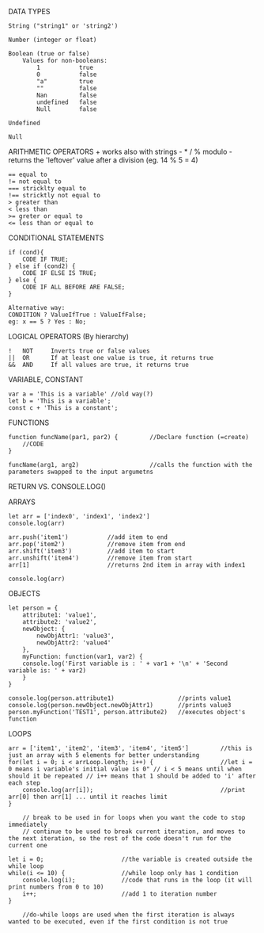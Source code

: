 DATA TYPES

    String ("string1" or 'string2')

    Number (integer or float)
    
    Boolean (true or false)
        Values for non-booleans:
            1           true
            0           false
            "a"         true
            ""          false
            Nan         false
            undefined   false
            Null        false

    Undefined
    
    Null

ARITHMETIC OPERATORS
    +   works also with strings
    -
    *
    /
    %   modulo - returns the 'leftover' value after a division (eg. 14 % 5 = 4)

    == equal to
    != not equal to
    === stricklty equal to
    !== stricktly not equal to
    > greater than
    < less than
    >= greter or equal to
    <= less than or equal to

CONDITIONAL STATEMENTS

    if (cond){
        CODE IF TRUE;
    } else if (cond2) {
        CODE IF ELSE IS TRUE;
    } else {
        CODE IF ALL BEFORE ARE FALSE;
    }

    Alternative way:
    CONDITION ? ValueIfTrue : ValueIfFalse;
    eg: x == 5 ? Yes : No;

LOGICAL OPERATORS (By hierarchy)

    !   NOT     Inverts true or false values
    ||  OR      If at least one value is true, it returns true
    &&  AND     If all values are true, it returns true

VARIABLE, CONSTANT

    var a = 'This is a variable' //old way(?)
    let b = 'This is a variable';
    const c + 'This is a constant';

FUNCTIONS


    function funcName(par1, par2) {         //Declare function (=create)
        //CODE
    }

    funcName(arg1, arg2)                    //calls the function with the parameters swapped to the input argumetns

RETURN VS. CONSOLE.LOG()

ARRAYS

    let arr = ['index0', 'index1', 'index2']
    console.log(arr)

    arr.push('item1')           //add item to end
    arr.pop('item2')            //remove item from end
    arr.shift('item3')          //add item to start
    arr.unshift('item4')        //remove item from start
    arr[1]                      //returns 2nd item in array with index1

    console.log(arr)


OBJECTS

    let person = {
        attribute1: 'value1',
        attribute2: 'value2',
        newObject: {
            newObjAttr1: 'value3',
            newObjAttr2: 'value4'
        },
        myFunction: function(var1, var2) {
        console.log('First variable is : ' + var1 + '\n' + 'Second variable is: ' + var2)
        }
    }

    console.log(person.attribute1)                  //prints value1
    console.log(person.newObject.newObjAttr1)       //prints value3
    person.myFunction('TEST1', person.attribute2)   //executes object's function


LOOPS

    arr = ['item1', 'item2', 'item3', 'item4', 'item5']         //this is just an array with 5 elements for better understanding
    for(let i = 0; i < arrLoop.length; i++) {                   //let i = 0 means i variable's initial value is 0" // i < 5 means until when should it be repeated // i++ means that 1 should be added to 'i' after each step
        console.log(arr[i]);                                    //print arr[0] then arr[1] ... until it reaches limit
    }

        // break to be used in for loops when you want the code to stop immediately
        // continue to be used to break current iteration, and moves to the next iteration, so the rest of the code doesn't run for the current one

    let i = 0;                      //the variable is created outside the while loop
    while(i <= 10) {                //while loop only has 1 condition
        console.log(i);             //code that runs in the loop (it will print numbers from 0 to 10)
        i++;                        //add 1 to iteration number
    }

        //do-while loops are used when the first iteration is always wanted to be executed, even if the first condition is not true
